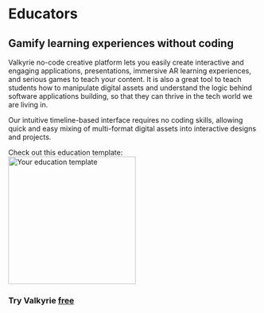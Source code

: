 # Educators
## Gamify learning experiences without coding

Valkyrie no-code creative platform lets you easily create interactive and engaging applications, presentations, immersive AR learning experiences, and serious games to teach your content. It is also a great tool to teach students how to manipulate digital assets and understand the logic behind software applications building, so that they can thrive in the tech world we are living in.  

Our intuitive timeline-based interface requires no coding skills, allowing quick and easy mixing of multi-format digital assets into interactive designs and projects.  

Check out this education template:  
<a href="https://www.talansoft.com/md/docs/VlkSamples/ar-education"><img src= "https://cdn2.talansoft.com/ftp/img/www/Education-1600x1200.jpg" alt="Your education template" width="256"></a>  
### Try Valkyrie [**free**](https://www.talansoft.com/vlk/downloads)  